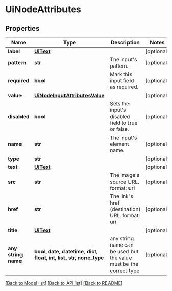 # UiNodeAttributes


## Properties
Name | Type | Description | Notes
------------ | ------------- | ------------- | -------------
**label** | [**UiText**](UiText.md) |  | [optional] 
**pattern** | **str** | The input&#39;s pattern. | [optional] 
**required** | **bool** | Mark this input field as required. | [optional] 
**value** | [**UiNodeInputAttributesValue**](UiNodeInputAttributesValue.md) |  | [optional] 
**disabled** | **bool** | Sets the input&#39;s disabled field to true or false. | [optional] 
**name** | **str** | The input&#39;s element name. | [optional] 
**type** | **str** |  | [optional] 
**text** | [**UiText**](UiText.md) |  | [optional] 
**src** | **str** | The image&#39;s source URL.  format: uri | [optional] 
**href** | **str** | The link&#39;s href (destination) URL.  format: uri | [optional] 
**title** | [**UiText**](UiText.md) |  | [optional] 
**any string name** | **bool, date, datetime, dict, float, int, list, str, none_type** | any string name can be used but the value must be the correct type | [optional]

[[Back to Model list]](../README.md#documentation-for-models) [[Back to API list]](../README.md#documentation-for-api-endpoints) [[Back to README]](../README.md)


